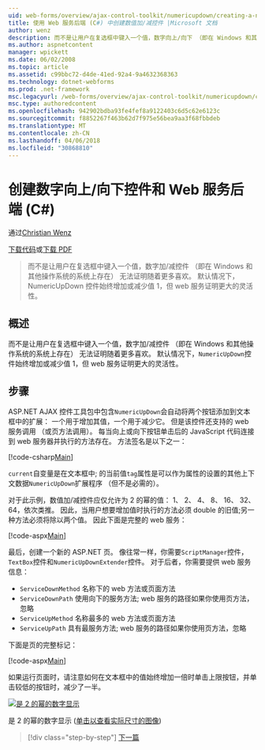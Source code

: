 ```yaml
---
uid: web-forms/overview/ajax-control-toolkit/numericupdown/creating-a-numeric-up-down-control-with-a-web-service-backend-cs
title: 使用 Web 服务后端 (C#) 中创建数值加/减控件 |Microsoft 文档
author: wenz
description: 而不是让用户在复选框中键入一个值，数字向上/向下 （即在 Windows 和其他操作系统的系统上存在） 的控件无法证明随着更多 c...
ms.author: aspnetcontent
manager: wpickett
ms.date: 06/02/2008
ms.topic: article
ms.assetid: c99bbc72-d4de-41ed-92a4-9a4632368363
ms.technology: dotnet-webforms
ms.prod: .net-framework
msc.legacyurl: /web-forms/overview/ajax-control-toolkit/numericupdown/creating-a-numeric-up-down-control-with-a-web-service-backend-cs
msc.type: authoredcontent
ms.openlocfilehash: 942902bdba93fe4fef8a9122403c6d5c62e6123c
ms.sourcegitcommit: f8852267f463b62d7f975e56bea9aa3f68fbbdeb
ms.translationtype: MT
ms.contentlocale: zh-CN
ms.lasthandoff: 04/06/2018
ms.locfileid: "30868810"
---
```

<a name="creating-a-numeric-updown-control-with-a-web-service-backend-c"></a>创建数字向上/向下控件和 Web 服务后端 (C#)
====================
通过[Christian Wenz](https://github.com/wenz)

[下载代码](http://download.microsoft.com/download/9/3/f/93f8daea-bebd-4821-833b-95205389c7d0/numericupdown1.cs.zip)或[下载 PDF](http://download.microsoft.com/download/2/d/c/2dc10e34-6983-41d4-9c08-f78f5387d32b/numericupdown1CS.pdf)

> 而不是让用户在复选框中键入一个值，数字加/减控件 （即在 Windows 和其他操作系统的系统上存在） 无法证明随着更多喜欢。 默认情况下，NumericUpDown 控件始终增加或减少值 1，但 web 服务证明更大的灵活性。


## <a name="overview"></a>概述

而不是让用户在复选框中键入一个值，数字加/减控件 （即在 Windows 和其他操作系统的系统上存在） 无法证明随着更多喜欢。 默认情况下，`NumericUpDown`控件始终增加或减少值 1，但 web 服务证明更大的灵活性。

## <a name="steps"></a>步骤

ASP.NET AJAX 控件工具包中包含`NumericUpDown`会自动将两个按钮添加到文本框中的扩展： 一个用于增加其值，一个用于减少它。 但是该控件还支持的 web 服务调用 （或页方法调用）。 每当向上或向下按钮单击后的 JavaScript 代码连接到 web 服务器并执行的方法存在。 方法签名是以下之一：

[!code-csharp[Main](creating-a-numeric-up-down-control-with-a-web-service-backend-cs/samples/sample1.cs)]

`current`自变量是在文本框中; 的当前值`tag`属性是可以作为属性的设置的其他上下文数据`NumericUpDown`扩展程序 （但不是必需的）。

对于此示例，数值加/减控件应仅允许为 2 的幂的值： 1、 2、 4、 8、 16、 32、 64，依次类推。 因此，当用户想要增加值时执行的方法必须 double 的旧值;另一种方法必须将除以两个值。 因此下面是完整的 web 服务：

[!code-aspx[Main](creating-a-numeric-up-down-control-with-a-web-service-backend-cs/samples/sample2.aspx)]

最后，创建一个新的 ASP.NET 页。 像往常一样，你需要`ScriptManager`控件，`TextBox`控件和`NumericUpDownExtender`控件。 对于后者，你需要提供 web 服务信息：

- `ServiceDownMethod` 名称下的 web 方法或页面方法
- `ServiceDownPath` 使用向下的服务方法; web 服务的路径如果你使用页方法，忽略
- `ServiceUpMethod` 名称最多的 web 方法或页面方法
- `ServiceUpPath` 具有最服务方法; web 服务的路径如果你使用页方法，忽略

下面是页的完整标记：

[!code-aspx[Main](creating-a-numeric-up-down-control-with-a-web-service-backend-cs/samples/sample3.aspx)]

如果运行页面时，请注意如何在文本框中的值始终增加一倍时单击上限按钮，并单击较低的按钮时，减少了一半。


[![是 2 的幂的数字显示](creating-a-numeric-up-down-control-with-a-web-service-backend-cs/_static/image2.png)](creating-a-numeric-up-down-control-with-a-web-service-backend-cs/_static/image1.png)

是 2 的幂的数字显示 ([单击以查看实际尺寸的图像](creating-a-numeric-up-down-control-with-a-web-service-backend-cs/_static/image3.png))

> [!div class="step-by-step"]
> [下一篇](creating-a-numeric-up-down-control-with-a-web-service-backend-vb.md)
